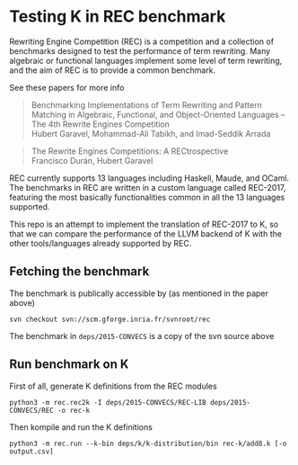 # Testing K in REC benchmark

Rewriting Engine Competition (REC) is a competition and a collection of benchmarks designed
to test the performance of term rewriting. Many algebraic or functional languages implement
some level of term rewriting, and the aim of REC is to provide a common benchmark.

See these papers for more info

> Benchmarking Implementations of Term Rewriting and Pattern Matching in Algebraic, Functional, and Object-Oriented Languages – The 4th Rewrite Engines Competition  
> Hubert Garavel, Mohammad-Ali Tabikh, and Imad-Seddik Arrada

> The Rewrite Engines Competitions: A RECtrospective  
> Francisco Durán, Hubert Garavel

REC currently supports 13 languages including Haskell, Maude, and OCaml.
The benchmarks in REC are written in a custom language called REC-2017, featuring the most
basically functionalities common in all the 13 languages supported.

This repo is an attempt to implement the translation of REC-2017 to K, so that
we can compare the performance of the LLVM backend of K with the other tools/languages
already supported by REC.

## Fetching the benchmark

The benchmark is publically accessible by (as mentioned in the paper above)
```
svn checkout svn://scm.gforge.inria.fr/svnroot/rec
```

The benchmark in `deps/2015-CONVECS` is a copy of the svn source above

## Run benchmark on K

First of all, generate K definitions from the REC modules
```
python3 -m rec.rec2k -I deps/2015-CONVECS/REC-LIB deps/2015-CONVECS/REC -o rec-k
```

Then kompile and run the K definitions
```
python3 -m rec.run --k-bin deps/k/k-distribution/bin rec-k/add8.k [-o output.csv]
```
